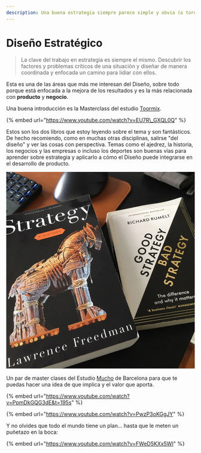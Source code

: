 ```yaml
---
description: Una buena estrategia siempre parece simple y obvia (a toro pasado)
---
```


# Diseño Estratégico

> La clave del trabajo en estrategia es siempre el mismo. Descubrir los factores y problemas críticos de una situación y diseñar de manera coordinada y enfocada un camino para lidiar con ellos.

Esta es una de las áreas que más me interesan del Diseño, sobre todo porque está enfocada a la mejora de los resultados y es la más relacionada con **producto** y **negocio**.

Una buena introducción es la Masterclass del estudio [Toormix](https://www.toormix.com/).

{% embed url="https://www.youtube.com/watch?v=EU7R\_GXQL0Q" %}



Estos son los dos libros que estoy leyendo sobre el tema y son fantásticos. De hecho recomiendo, como en muchas otras disciplinas, salirse "del diseño" y ver las cosas con perspectiva. Temas como el ajedrez, la historia, los negocios y las empresas o incluso los deportes son buenas vías para aprender sobre estrategia y aplicarlo a cómo el Diseño puede integrarse en el desarrollo de producto.

![](../.gitbook/assets/estrategia%20%281%29.jpg)



Un par de master clases del Estudio [Mucho](https://wearemucho.com/) de Barcelona para que te puedas hacer una idea de que implica y el valor que aporta.

{% embed url="https://www.youtube.com/watch?v=PpmDkGQG3dE&t=195s" %}

{% embed url="https://www.youtube.com/watch?v=PwzP3oKGgJY" %}

Y no olvides que todo el mundo tiene un plan… hasta que le meten un puñetazo en la boca:

{% embed url="https://www.youtube.com/watch?v=FWeD5KXx5WI" %}



